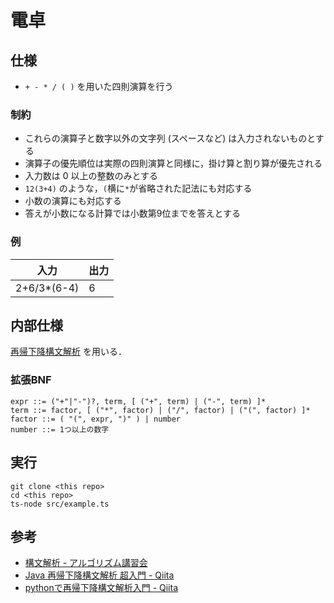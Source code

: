 # 電卓



## 仕様
- `+ - * / ( )` を用いた四則演算を行う

### 制約
- これらの演算子と数字以外の文字列 (スペースなど) は入力されないものとする
- 演算子の優先順位は実際の四則演算と同様に，掛け算と割り算が優先される
- 入力数は 0 以上の整数のみとする
- `12(3+4)` のような，`(`横に`*`が省略された記法にも対応する
- 小数の演算にも対応する
- 答えが小数になる計算では小数第9位までを答えとする

### 例
| 入力        | 出力 |
| ----------- | ---- |
| 2+6/3*(6-4) | 6    |


## 内部仕様
[再帰下降構文解析](https://ja.wikipedia.org/wiki/%E5%86%8D%E5%B8%B0%E4%B8%8B%E9%99%8D%E6%A7%8B%E6%96%87%E8%A7%A3%E6%9E%90)
を用いる．

### 拡張BNF
```
expr ::= ("+"|"-")?, term, [ ("+", term) | ("-", term) ]*
term ::= factor, [ ("*", factor) | ("/", factor) | ("(", factor) ]*
factor ::= ( "(", expr, ")" ) | number
number ::= 1つ以上の数字
```

## 実行
```
git clone <this repo>
cd <this repo>
ts-node src/example.ts
```

## 参考
- [構文解析 - アルゴリズム講習会](https://dai1741.github.io/maximum-algo-2012/docs/parsing/)
- [Java 再帰下降構文解析 超入門 - Qiita](https://qiita.com/7shi/items/64261a67081d49f941e3)
- [pythonで再帰下降構文解析入門 - Qiita](https://qiita.com/kRysTasis/items/77a4b4e6214646a079ed#%E5%9B%9B%E5%89%87%E6%BC%94%E7%AE%97%E3%81%A7%E7%90%86%E8%A7%A3%E3%81%99%E3%82%8B)
